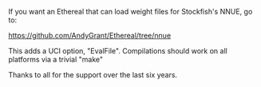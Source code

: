 If you want an Ethereal that can load weight files for Stockfish's NNUE, go to:

https://github.com/AndyGrant/Ethereal/tree/nnue

This adds a UCI option, "EvalFile". Compilations should work on all platforms via a trivial "make"

Thanks to all for the support over the last six years. 
